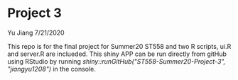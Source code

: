 Project 3
================
Yu Jiang
7/21/2020

This repo is for the final project for Summer20 ST558 and two R scripts,
ui.R and server.R are inclueded. This shiny APP can be run directly from gitHub using RStudio by running 
*shiny::runGitHub("ST558-Summer20-Project-3", "jiangyu1208")* in the console.
